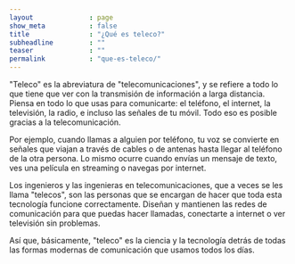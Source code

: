 ```yaml
---
layout              : page
show_meta           : false
title               : "¿Qué es teleco?"
subheadline         : ""
teaser              : ""
permalink           : "que-es-teleco/"
---
```


"Teleco" es la abreviatura de "telecomunicaciones", y se refiere a todo lo que tiene que ver con la transmisión de información a larga distancia. Piensa en todo lo que usas para comunicarte: el teléfono, el internet, la televisión, la radio, e incluso las señales de tu móvil. Todo eso es posible gracias a la telecomunicación.

Por ejemplo, cuando llamas a alguien por teléfono, tu voz se convierte en señales que viajan a través de cables o de antenas hasta llegar al teléfono de la otra persona. Lo mismo ocurre cuando envías un mensaje de texto, ves una película en streaming o navegas por internet. 

Los ingenieros y las ingenieras en telecomunicaciones, que a veces se les llama "telecos", son las personas que se encargan de hacer que toda esta tecnología funcione correctamente. Diseñan y mantienen las redes de comunicación para que puedas hacer llamadas, conectarte a internet o ver televisión sin problemas.

Así que, básicamente, "teleco" es la ciencia y la tecnología detrás de todas las formas modernas de comunicación que usamos todos los días.